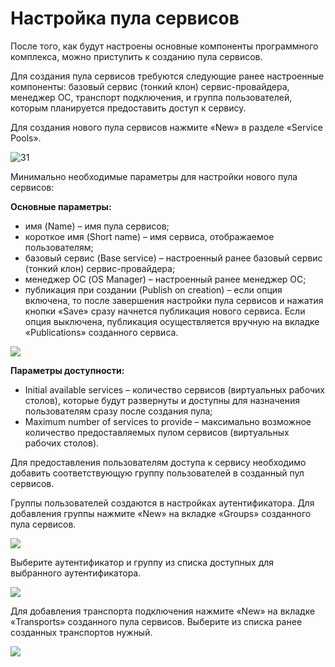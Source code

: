 # Настройка пула сервисов

После того, как будут настроены основные компоненты программного комплекса, можно приступить к созданию пула сервисов.

Для создания пула сервисов требуются следующие ранее настроенные компоненты: базовый сервис (тонкий клон) сервис-провайдера, менеджер ОС, транспорт подключения, и группа пользователей, которым планируется предоставить доступ к сервису.

Для создания нового пула сервисов нажмите «New» в разделе «Service Pools».

![31](../../.gitbook/assets/vdi\_ag31.png)

Минимально необходимые параметры для настройки нового пула сервисов:

**Основные параметры:**

* имя (Name) – имя пула сервисов;
* короткое имя (Short name) – имя сервиса, отображаемое пользователям;
* базовый сервис (Base service) – настроенный ранее базовый сервис (тонкий клон) сервис-провайдера;
* менеджер ОС (OS Manager) – настроенный ранее менеджер ОС;
* публикация при создании (Publish on creation) – если опция включена, то после завершения настройки пула сервисов и нажатия кнопки «Save» сразу начнется публикация нового сервиса. Если опция выключена, публикация осуществляется вручную на вкладке «Publications» созданного сервиса.

![](../../.gitbook/assets/vdi\_ag32.png)

**Параметры доступности:**

* Initial available services – количество сервисов (виртуальных рабочих столов), которые будут развернуты и доступны для назначения пользователям сразу после создания пула;
* Maximum number of services to provide – максимально возможное количество предоставляемых пулом сервисов (виртуальных рабочих столов).

Для предоставления пользователям доступа к сервису необходимо добавить соответствующую группу пользователей в созданный пул сервисов.

Группы пользователей создаются в настройках аутентификатора. Для добавления группы нажмите «New» на вкладке «Groups» созданного пула сервисов.

![](../../.gitbook/assets/vdi\_ag34.png)

Выберите аутентификатор и группу из списка доступных для выбранного аутентификатора.

![](../../.gitbook/assets/vdi\_ag35.png)

Для добавления транспорта подключения нажмите «New» на вкладке «Transports» созданного пула сервисов. Выберите из списка ранее созданных транспортов нужный.



![](../../.gitbook/assets/vdi\_ag36.png)
